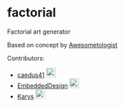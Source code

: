 # factorial
Factorial art generator

Based on concept by [Awesometologist](http://awesometologist.deviantart.com/gallery/41641535/Factorial)

Contributors:

* [caedus41](https://github.com/caedus41) <img src="https://avatars3.githubusercontent.com/u/8161667?v=3&s=60" alt="caedus41" width="22" height="22">
* [EmbeddedDesign](https://github.com/EmbeddedDesign) <img src="https://avatars2.githubusercontent.com/u/7968093?v=3&s=60" alt="EmbeddedDesign" width="22" height="22">
* [Karys](https://github.com/Karys) <img src="https://avatars0.githubusercontent.com/u/7199971?v=3&s=60" alt="Karys" width="22" height="22">
